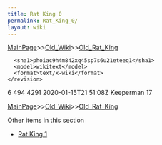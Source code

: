 ```yaml
---
title: Rat King 0
permalink: Rat_King_0/
layout: wiki
---
```


[MainPage](/keeperrl_wiki/ "wikilink")>>[Old_Wiki](/keeperrl_wiki/Old_Wiki "wikilink")>>[Old_Rat_King](/keeperrl_wiki/Old_Rat_King "wikilink")

      <sha1>phoiac9h4m842xq45sp7s6u21eteeq1</sha1>
      <model>wikitext</model>
      <format>text/x-wiki</format>
    </revision>
  </page>
  <page>
    <title>File:Team Control.png</title>
    <ns>6</ns>
    <id>494</id>
    <revision>
      <id>4291</id>
      <timestamp>2020-01-15T21:51:08Z</timestamp>
      <contributor>
        <username>Keeperman</username>
        <id>17</id>
      </contributor>
      

[MainPage](/keeperrl_wiki/ "wikilink")>>[Old_Wiki](/keeperrl_wiki/Old_Wiki "wikilink")>>[Old_Rat_King](/keeperrl_wiki/Old_Rat_King "wikilink")

Other items in this section
-    [Rat King 1](/keeperrl_wiki/Rat_King_1 "wikilink")
